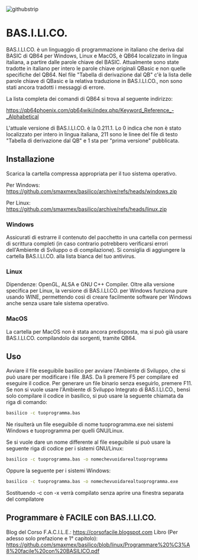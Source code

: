 ![githubstrip](basilico-orizzontale.png)

# BAS.I.LI.CO.

BAS.I.LI.CO. è un linguaggio di programmazione in italiano che deriva dal BASIC di QB64 per Windows, Linux e MacOS, è QB64 localizzato in lingua italiana, a partire dalle parole chiave del BASIC. Attualmente sono state tradotte in italiano per intero le parole chiave originali QBasic e non quelle specifiche del QB64. Nel file "Tabella di derivazione dal QB" c'è la lista delle parole chiave di QBasic e la relativa traduzione in BAS.I.LI.CO., non sono stati ancora tradotti i messaggi di errore.

La lista completa dei comandi di QB64 si trova al seguente indirizzo:

https://qb64phoenix.com/qb64wiki/index.php/Keyword_Reference_-_Alphabetical

L'attuale versione di BAS.I.LI.CO. è la 0.211.1. Lo 0 indica che non è stato localizzato per intero in lingua italiana, 211 sono le linee del file di testo "Tabella di derivazione dal QB" e 1 sta per "prima versione" pubblicata.

## Installazione

Scarica la cartella compressa appropriata per il tuo sistema operativo.

Per Windows:
https://github.com/smaxmex/basilico/archive/refs/heads/windows.zip

Per Linux:
https://github.com/smaxmex/basilico/archive/refs/heads/linux.zip

### Windows

Assicurati di estrarre il contenuto del pacchetto in una cartella con permessi di scrittura completi (in caso contrario potrebbero verificarsi errori dell'Ambiente di Sviluppo o di compilazione). Si consiglia di aggiungere la cartella BAS.I.LI.CO. alla lista bianca del tuo antivirus.

### Linux

Dipendenze: OpenGL, ALSA e GNU C++ Compiler. Oltre alla versione specifica per Linux, la versione di BAS.I.LI.CO. per Windows funziona pure usando WINE, permettendo così di creare facilmente software per Windows anche senza usare tale sistema operativo.

### MacOS

La cartella per MacOS non è stata ancora predisposta, ma si può già usare BAS.I.LI.CO. compilandolo dai sorgenti, tramite QB64.

## Uso

Avviare il file eseguibile basilico per avviare l'Ambiente di Sviluppo, che si può usare per modificare i file .BAS. Da lì premere F5 per compilare ed eseguire il codice. Per generare un file binario senza eseguirlo, premere F11. Se non si vuole usare l'Ambiente di Sviluppo Integrato di BAS.I.LI.CO., bensì solo compilare il codice in basilico, si può usare la seguente chiamata da riga di comando:

```bash
basilico -c tuoprogramma.bas
```

Ne risulterà un file eseguibile di nome tuoprogramma.exe nei sistemi Windows e tuoprogramma per quelli GNU/Linux.

Se si vuole dare un nome differente al file eseguibile si può usare la seguente riga di codice per i sistemi GNU/Linux:

```bash
basilico -c tuoprogramma.bas -o nomechevuoidarealtuoprogramma
```

Oppure la seguente per i sistemi Windows:

```bash
basilico -c tuoprogramma.bas -o nomechevuoidarealtuoprogramma.exe
```

Sostituendo -c con -x verrà compilato senza aprire una finestra separata del compilatore

## Programmare è FACILE con BAS.I.LI.CO.

Blog del Corso F.A.C.I.L.E.: https://corsofacile.blogspot.com
Libro (Per adesso solo prefazione e 1° capitolo): https://github.com/smaxmex/basilico/blob/linux/Programmare%20%C3%A8%20facile%20con%20BASILICO.pdf
